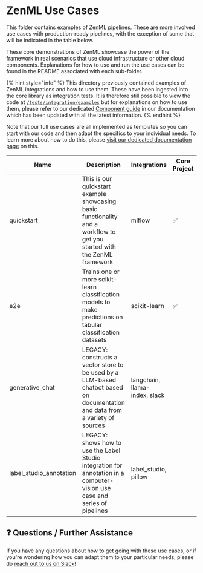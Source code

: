# ZenML Use Cases

This folder contains examples of ZenML pipelines. These are more involved use
cases with production-ready pipelines, with the exception of
some that will be indicated in the table below.

These core demonstrations of ZenML showcase the power of the framework in real
scenarios that use cloud infrastructure or other cloud components.
Explanations for how to use and run the use cases can be found in the README
associated with each sub-folder.

{% hint style="info" %}
This directory previously contained examples of ZenML integrations and how to
use them. These have been ingested into the core library as integration tests.
It is therefore still possible to view the code at
[`/tests/integration/examples`](https://github.com/zenml-io/zenml/tree/main/tests/integration/examples)
but for explanations on how to use them, please refer to our dedicated [Component
guide](https://docs.zenml.io/stacks-and-components/component-guide) in our
documentation which has been updated with all the latest information.
{% endhint %}

Note that our full use cases are all implemented as templates so you can start
with our code and then adapt the specifics to your individual needs. To learn
more about how to do this, please [visit our dedicated documentation
page](https://docs.zenml.io/user-guide/starter-guide/using-project-templates) on
this.

| Name | Description | Integrations | Core Project |
| ---- | ----------- | ------------ | ------------ |
| quickstart | This is our quickstart example showcasing basic functionality and a workflow to get you started with the ZenML framework | mlflow | ✅ |
| e2e | Trains one or more scikit-learn classification models to make predictions on tabular classification datasets | scikit-learn | ✅ |
| generative_chat | LEGACY: constructs a vector store to be used by a LLM-based chatbot based on documentation and data from a variety of sources | langchain, llama-index, slack |   |
| label_studio_annotation | LEGACY: shows how to use the Label Studio integration for annotation in a computer-vision use case and series of pipelines | label_studio, pillow |   |

## ❓ Questions / Further Assistance

If you have any questions about how to get going with these use cases, or if
you're wondering how you can adapt them to your particular needs, please do
[reach out to us on Slack](https://zenml.io/slack-invite/)!
